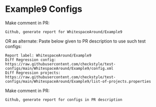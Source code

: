# Example9 Configs
Make comment in PR:
```
Github, generate report for WhitespaceAround/Example9
```
OR as alternate:
Paste below given to PR description to use such test configs:
```
Report label: WhitespaceAround/Example9
Diff Regression config: https://raw.githubusercontent.com/checkstyle/test-configs/main/WhitespaceAround/Example9/config.xml
Diff Regression projects: https://raw.githubusercontent.com/checkstyle/test-configs/main/WhitespaceAround/Example9/list-of-projects.properties
```
Make comment in PR:
```
Github, generate report for configs in PR description
```
